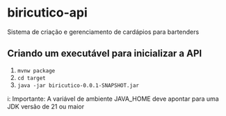 # biricutico-api
Sistema de criação e gerenciamento de cardápios para bartenders

<h2>Criando um executável para inicializar a API</h2>
<ol>
  <li><code>mvnw package</code></li>
  <li><code>cd target</code></li>
  <li><code>java -jar biricutico-0.0.1-SNAPSHOT.jar</code></li>
</ol>

ℹ️: Importante: A variável de ambiente JAVA_HOME deve apontar para uma JDK versão de 21 ou maior
